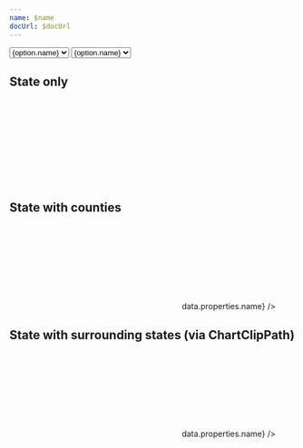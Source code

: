```yaml
---
name: $name
docUrl: $docUrl
---
```


<script lang="ts">
	import { geoAlbersUsa, geoAlbers, geoMercator } from 'd3-geo';
	import { sort } from 'd3-array';
	import { feature } from 'topojson-client';

	import { Field } from 'svelte-ux'

	import Preview from '$lib/docs/Preview.svelte';
	import Chart, { Svg } from '$lib/components/Chart.svelte';
	import ChartClipPath from '$lib/components/ChartClipPath.svelte';
	import GeoPath from '$lib/components/GeoPath.svelte';
	import Tooltip from '$lib/components/Tooltip.svelte';

	export let data;

	const counties = feature(data.geojson, data.geojson.objects.counties);
	const states = feature(data.geojson, data.geojson.objects.states);

	const stateOptions = sort(states.features.filter(x => Number(x.id) < 60).map(x => ({ name: x.properties.name, value: x.id })), d => d.value);
	let selectedStateId = '54'; // 'West Virginia';
	$: selectedStateFeature = states.features.find(f => f.id === selectedStateId);
	$: selectedCountiesFeatures = counties.features.filter(f => f.id.slice(0,2) === selectedStateId);

	let projection = geoAlbersUsa;
	const projections = [
		{ name: 'Albers', value: geoAlbers },
		{ name: 'AlbersUsa', value: geoAlbersUsa },
		{ name: 'Mercator', value: geoMercator },
	]
</script>

<div class="grid grid-cols-[1fr,1fr,1fr,auto,auto] gap-2 my-2">
	<Field label="State" let:id>
		<select bind:value={selectedStateId} class="w-full outline-none appearance-none text-sm" {id}>
			{#each stateOptions as option}
				<option value={option.value}>{option.name}</option>
			{/each}
		</select>
	</Field>
		<Field label="Projections" let:id>
		<select bind:value={projection} class="w-full outline-none appearance-none text-sm" {id}>
			{#each projections as option}
				<option value={option.value}>{option.name}</option>
			{/each}
		</select>
	</Field>
</div>

## State only

<Preview>
	<div class="h-[600px]">
		<Chart
			geo={{
				projection,
				geojson: selectedStateFeature,
			}}
		>
			<Svg>
				<GeoPath geojson={selectedStateFeature} />
			</Svg>
		</Chart>
	</div>
</Preview>

## State with counties

<Preview>
	<div class="h-[600px]">
		<Chart
			geo={{
				projection,
				geojson: selectedStateFeature,
			}}
			tooltip={{ mode: 'manual' }}
			let:tooltip
		>
			<Svg>
				{#each selectedCountiesFeatures as feature}
					<GeoPath geojson={feature} class="fill-white stroke-black/10 hover:fill-gray-200" {tooltip} />
				{/each}
				<GeoPath geojson={selectedStateFeature} class="fill-none pointer-events-none" />
			</Svg>
			<Tooltip header={(data) => data.properties.name} />
		</Chart>
	</div>
</Preview>

## State with surrounding states (via ChartClipPath)

<Preview>
	<div class="h-[600px]">
		<Chart
			geo={{
				projection,
				geojson: selectedStateFeature,
			}}
			tooltip={{ mode: 'manual' }}
			let:tooltip
		>
			<Svg>
				<ChartClipPath>
					{#each counties.features as feature}
						<GeoPath geojson={feature} class="fill-white stroke-black/5 hover:fill-gray-200" {tooltip} />
					{/each}
					{#each states.features as feature}
						<GeoPath geojson={feature} class="fill-none pointer-events-none stroke-black/10" />
					{/each}
					<GeoPath geojson={selectedStateFeature} class="fill-none pointer-events-none" />
				</ChartClipPath>
			</Svg>
			<Tooltip header={(data) => data.properties.name} />
		</Chart>
	</div>
</Preview>
